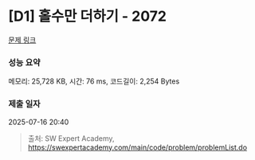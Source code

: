 # [D1] 홀수만 더하기 - 2072 

[문제 링크](https://swexpertacademy.com/main/code/problem/problemDetail.do?contestProbId=AV5QSEhaA5sDFAUq) 

### 성능 요약

메모리: 25,728 KB, 시간: 76 ms, 코드길이: 2,254 Bytes

### 제출 일자

2025-07-16 20:40



> 출처: SW Expert Academy, https://swexpertacademy.com/main/code/problem/problemList.do